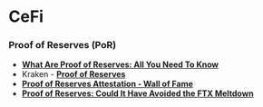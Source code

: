 # CeFi

### Proof of Reserves (PoR)
- [**What Are Proof of Reserves: All You Need To Know**](https://chain.link/education-hub/proof-of-reserves)
- Kraken - [**Proof of Reserves**](https://www.kraken.com/proof-of-reserves)
- [**Proof of Reserves Attestation - Wall of Fame**](https://niccarter.info/proof-of-reserves/)
- [**Proof of Reserves: Could It Have Avoided the FTX Meltdown**](https://www.investopedia.com/proof-of-reserves-6830204)
